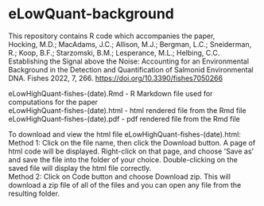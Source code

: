 # eLowQuant-background

This repository contains R code which accompanies the paper,   
Hocking, M.D.; MacAdams, J.C.; Allison, M.J.; Bergman, L.C.; Sneiderman, R.; Koop, B.F.; Starzomski, B.M.; Lesperance, M.L.; Helbing, C.C. Establishing the Signal above the Noise: Accounting for an Environmental Background in the Detection and Quantification of Salmonid Environmental DNA. Fishes 2022, 7, 266. https://doi.org/10.3390/fishes7050266

eLowHighQuant-fishes-(date).Rmd - R Markdown file used for computations for the paper  
eLowHighQuant-fishes-(date).html - html rendered file from the Rmd file
eLowHighQuant-fishes-(date).pdf - pdf rendered file from the Rmd file

To download and view the html file eLowHighQuant-fishes-(date).html:  
Method 1:  Click on the file name, then click the Download button.  A page of html code will be displayed.  Right-click on that page, and choose 'Save as' and save the file into the folder of your choice.  Double-clicking on the saved file will display the html file correctly.  
Method 2:  Click on Code button and choose Download zip.  This will download a zip file of all of the files and you can open any file from the resulting folder.


